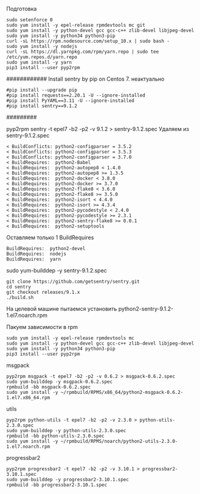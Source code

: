 Подготовка
```
sudo setenforce 0
sudo yum install -y epel-release rpmdevtools mc git
sudo yum install -y python-devel gcc gcc-c++ zlib-devel libjpeg-devel 
sudo yum install -y python34 python3-pip 
curl -sL https://rpm.nodesource.com/setup_10.x | sudo bash -
sudo yum install -y nodejs
curl -sL https://dl.yarnpkg.com/rpm/yarn.repo | sudo tee /etc/yum.repos.d/yarn.repo
sudo yum install -y yarn
pip3 install --user pyp2rpm
```

############ Install sentry by pip on Centos 7. неактуально
```
#pip install --upgrade pip
#pip install requests==2.20.1 -U --ignore-installed
#pip install PyYAML==3.11 -U --ignore-installed
#pip install sentry==9.1.2
```
######### 

pyp2rpm sentry -t epel7 -b2 -p2 -v 9.1.2 > sentry-9.1.2.spec
Удаляем из sentry-9.1.2.spec
```
< BuildConflicts: python2-configparser = 3.5.2
< BuildConflicts: python2-configparser = 3.5.3
< BuildConflicts: python2-configparser = 3.7.0
< BuildRequires:  python2-Babel
< BuildRequires:  python2-autopep8 < 1.4.0
< BuildRequires:  python2-autopep8 >= 1.3.5
< BuildRequires:  python2-docker < 3.8.0
< BuildRequires:  python2-docker >= 3.7.0
< BuildRequires:  python2-flake8 < 3.6.0
< BuildRequires:  python2-flake8 >= 3.5.0
< BuildRequires:  python2-isort < 4.4.0
< BuildRequires:  python2-isort >= 4.3.4
< BuildRequires:  python2-pycodestyle < 2.4.0
< BuildRequires:  python2-pycodestyle >= 2.3.1
< BuildRequires:  python2-sentry-flake8 >= 0.0.1
< BuildRequires:  python2-setuptools
```

Оставляем только 1 BuildRequires
```
BuildRequires:  python2-devel
BuildRequires:  nodejs
BuildRequires:  yarn
```

sudo yum-builddep -y sentry-9.1.2.spec


```
git clone https://github.com/getsentry/sentry.git
cd sentry
git checkout releases/9.1.x
./build.sh
```

На целевой машине пытаемся установить python2-sentry-9.1.2-1.el7.noarch.rpm

Пакуем зависимости в rpm
```
sudo yum install -y epel-release rpmdevtools mc
sudo yum install -y python-devel gcc gcc-c++ zlib-devel libjpeg-devel 
sudo yum install -y python34 python3-pip 
pip3 install --user pyp2rpm
```

msgpack
```
pyp2rpm msgpack -t epel7 -b2 -p2 -v 0.6.2 > msgpack-0.6.2.spec
sudo yum-builddep -y msgpack-0.6.2.spec 
rpmbuild -bb msgpack-0.6.2.spec 
sudo yum install -y ~/rpmbuild/RPMS/x86_64/python2-msgpack-0.6.2-1.el7.x86_64.rpm
```

utils
```
pyp2rpm python-utils -t epel7 -b2 -p2 -v 2.3.0 > python-utils-2.3.0.spec
sudo yum-builddep -y python-utils-2.3.0.spec 
rpmbuild -bb python-utils-2.3.0.spec 
sudo yum install -y ~/rpmbuild/RPMS/noarch/python2-utils-2.3.0-1.el7.noarch.rpm 
```

progressbar2
```
pyp2rpm progressbar2 -t epel7 -b2 -p2 -v 3.10.1 > progressbar2-3.10.1.spec
sudo yum-builddep -y progressbar2-3.10.1.spec 
rpmbuild -bb progressbar2-3.10.1.spec 
```
